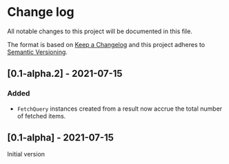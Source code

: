 # Change log
All notable changes to this project will be documented in this file.

The format is based on [Keep a Changelog](http://keepachangelog.com/)
and this project adheres to [Semantic Versioning](http://semver.org/).

## [0.1-alpha.2] - 2021-07-15
### Added
* `FetchQuery` instances created from a result now accrue the total number of fetched items.

## [0.1-alpha] - 2021-07-15
Initial version
